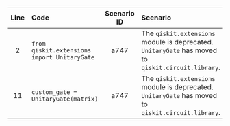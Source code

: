 | Line | Code | Scenario ID | Scenario | Artifact | Refactoring |
| :--: | :--- | :---------: | :------- | :------- | :---------- |
| 2 | `from qiskit.extensions import UnitaryGate` | a747 | The `qiskit.extensions` module is deprecated. `UnitaryGate` has moved to `qiskit.circuit.library`. | `qiskit.extensions.UnitaryGate` | `from qiskit.circuit.library import UnitaryGate` |
| 11 | `custom_gate = UnitaryGate(matrix)` | a747 | The `qiskit.extensions` module is deprecated. `UnitaryGate` has moved to `qiskit.circuit.library`. | `UnitaryGate` | |